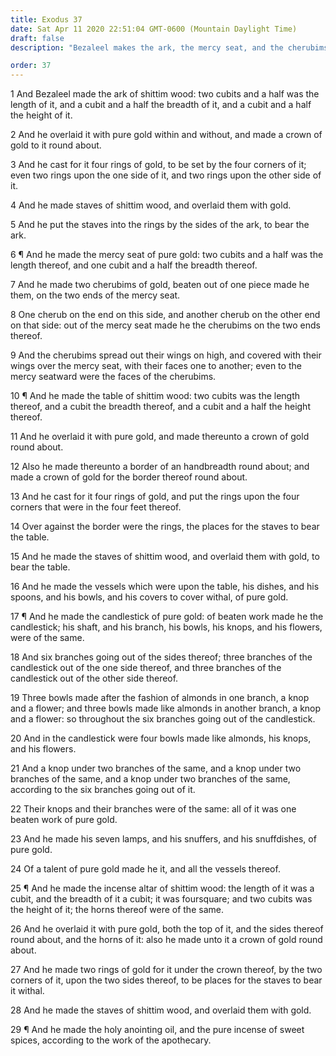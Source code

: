 ```yaml
---
title: Exodus 37
date: Sat Apr 11 2020 22:51:04 GMT-0600 (Mountain Daylight Time)
draft: false
description: "Bezaleel makes the ark, the mercy seat, and the cherubims—He makes the table, the vessels, the candlestick, the incense altar, the holy anointing oil, and the sweet incense."

order: 37
---
```

    
1 And Bezaleel made the ark of shittim wood: two cubits and a half was the length of it, and a cubit and a half the breadth of it, and a cubit and a half the height of it.

2 And he overlaid it with pure gold within and without, and made a crown of gold to it round about.

3 And he cast for it four rings of gold, to be set by the four corners of it; even two rings upon the one side of it, and two rings upon the other side of it.

4 And he made staves of shittim wood, and overlaid them with gold.

5 And he put the staves into the rings by the sides of the ark, to bear the ark.

6 ¶ And he made the mercy seat of pure gold: two cubits and a half was the length thereof, and one cubit and a half the breadth thereof.

7 And he made two cherubims of gold, beaten out of one piece made he them, on the two ends of the mercy seat.

8 One cherub on the end on this side, and another cherub on the other end on that side: out of the mercy seat made he the cherubims on the two ends thereof.

9 And the cherubims spread out their wings on high, and covered with their wings over the mercy seat, with their faces one to another; even to the mercy seatward were the faces of the cherubims.

10 ¶ And he made the table of shittim wood: two cubits was the length thereof, and a cubit the breadth thereof, and a cubit and a half the height thereof.

11 And he overlaid it with pure gold, and made thereunto a crown of gold round about.

12 Also he made thereunto a border of an handbreadth round about; and made a crown of gold for the border thereof round about.

13 And he cast for it four rings of gold, and put the rings upon the four corners that were in the four feet thereof.

14 Over against the border were the rings, the places for the staves to bear the table.

15 And he made the staves of shittim wood, and overlaid them with gold, to bear the table.

16 And he made the vessels which were upon the table, his dishes, and his spoons, and his bowls, and his covers to cover withal, of pure gold.

17 ¶ And he made the candlestick of pure gold: of beaten work made he the candlestick; his shaft, and his branch, his bowls, his knops, and his flowers, were of the same.

18 And six branches going out of the sides thereof; three branches of the candlestick out of the one side thereof, and three branches of the candlestick out of the other side thereof.

19 Three bowls made after the fashion of almonds in one branch, a knop and a flower; and three bowls made like almonds in another branch, a knop and a flower: so throughout the six branches going out of the candlestick.

20 And in the candlestick were four bowls made like almonds, his knops, and his flowers.

21 And a knop under two branches of the same, and a knop under two branches of the same, and a knop under two branches of the same, according to the six branches going out of it.

22 Their knops and their branches were of the same: all of it was one beaten work of pure gold.

23 And he made his seven lamps, and his snuffers, and his snuffdishes, of pure gold.

24 Of a talent of pure gold made he it, and all the vessels thereof.

25 ¶ And he made the incense altar of shittim wood: the length of it was a cubit, and the breadth of it a cubit; it was foursquare; and two cubits was the height of it; the horns thereof were of the same.

26 And he overlaid it with pure gold, both the top of it, and the sides thereof round about, and the horns of it: also he made unto it a crown of gold round about.

27 And he made two rings of gold for it under the crown thereof, by the two corners of it, upon the two sides thereof, to be places for the staves to bear it withal.

28 And he made the staves of shittim wood, and overlaid them with gold.

29 ¶ And he made the holy anointing oil, and the pure incense of sweet spices, according to the work of the apothecary.
